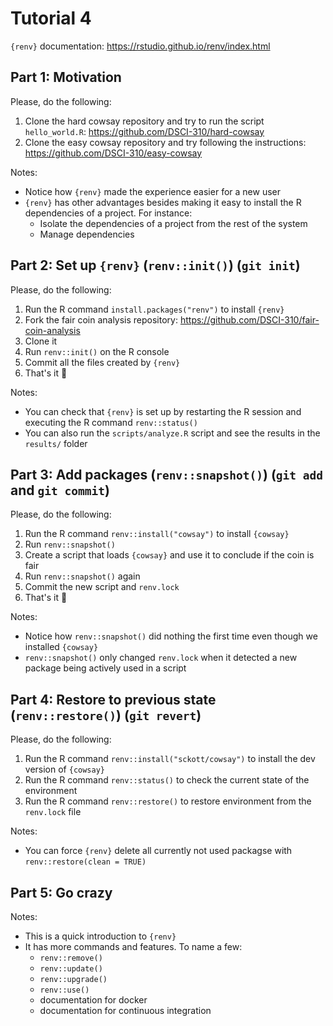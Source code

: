# Tutorial 4

`{renv}` documentation: https://rstudio.github.io/renv/index.html

## Part 1: Motivation

Please, do the following:
1. Clone the hard cowsay repository and try to run the script `hello_world.R`: https://github.com/DSCI-310/hard-cowsay
2. Clone the easy cowsay repository and try following the instructions: https://github.com/DSCI-310/easy-cowsay

Notes:
- Notice how `{renv}` made the experience easier for a new user
- `{renv}` has other advantages besides making it easy to install the R dependencies of a project. For instance:
    - Isolate the dependencies of a project from the rest of the system
    - Manage dependencies

## Part 2: Set up `{renv}` (`renv::init()`) (`git init`)

Please, do the following:
1. Run the R command `install.packages("renv")` to install `{renv}`
2. Fork the fair coin analysis repository: https://github.com/DSCI-310/fair-coin-analysis
3. Clone it
4. Run `renv::init()` on the R console
5. Commit all the files created by `{renv}`
6. That's it 🥳

Notes:
- You can check that `{renv}` is set up by restarting the R session and executing the R command `renv::status()`
- You can also run the `scripts/analyze.R` script and see the results in the `results/` folder

## Part 3: Add packages (`renv::snapshot()`) (`git add` and `git commit`)

Please, do the following:
1. Run the R command `renv::install("cowsay")` to install `{cowsay}`
2. Run `renv::snapshot()`
3. Create a script that loads `{cowsay}` and use it to conclude if the coin is fair
4. Run `renv::snapshot()` again
5. Commit the new script and `renv.lock`
6. That's it 🥳

Notes:
- Notice how `renv::snapshot()` did nothing the first time even though we installed `{cowsay}`
- `renv::snapshot()` only changed `renv.lock` when it detected a new package being actively used in a script

## Part 4: Restore to previous state (`renv::restore()`) (`git revert`)

Please, do the following:
1. Run the R command `renv::install("sckott/cowsay")` to install the dev version of `{cowsay}`
2. Run the R command `renv::status()` to check the current state of the environment
3. Run the R command `renv::restore()` to restore environment from the `renv.lock` file

Notes:
- You can force `{renv}` delete all currently not used packagse with `renv::restore(clean = TRUE)`

## Part 5: Go crazy

Notes:
- This is a quick introduction to `{renv}`
- It has more commands and features. To name a few:
    - `renv::remove()`
    - `renv::update()`
    - `renv::upgrade()`
    - `renv::use()`
    - documentation for docker
    - documentation for continuous integration
